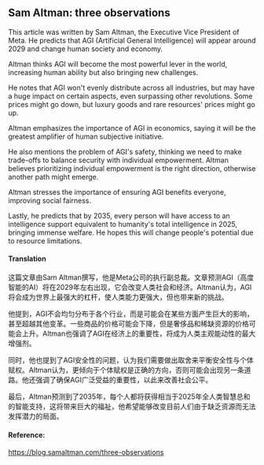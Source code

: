 ## Sam Altman: three observations

This article was written by Sam Altman, the Executive Vice President of Meta. He predicts that AGI (Artificial General Intelligence) will appear around 2029 and change human society and economy.

Altman thinks AGI will become the most powerful lever in the world, increasing human ability but also bringing new challenges.

He notes that AGI won't evenly distribute across all industries, but may have a huge impact on certain aspects, even surpassing other revolutions. Some prices might go down, but luxury goods and rare resources' prices might go up.

Altman emphasizes the importance of AGI in economics, saying it will be the greatest amplifier of human subjective initiative.

He also mentions the problem of AGI's safety, thinking we need to make trade-offs to balance security with individual empowerment. Altman believes prioritizing individual empowerment is the right direction, otherwise another path might emerge.

Altman stresses the importance of ensuring AGI benefits everyone, improving social fairness.

Lastly, he predicts that by 2035, every person will have access to an intelligence support equivalent to humanity's total intelligence in 2025, bringing immense welfare. He hopes this will change people's potential due to resource limitations.

#### Translation 

这篇文章由Sam Altman撰写，他是Meta公司的执行副总裁。文章预测AGI（高度智能的AI）将在2029年左右出现，它会改变人类社会和经济。Altman认为，AGI将会成为世界上最强大的杠杆，使人类能力更强大，但也带来新的挑战。

他提到，AGI不会均匀分布于各个行业，而是可能会在某些方面产生巨大的影响，甚至超越其他变革。一些商品的价格可能会下降，但是奢侈品和稀缺资源的价格可能会上升。Altman也强调了AGI在经济上的重要性，将成为人类主观能动性的最大增强剂。

同时，他也提到了AGI安全性的问题，认为我们需要做出取舍来平衡安全性与个体赋权。Altman认为，更倾向于个体赋权是正确的方向，否则可能会出现另一条道路。他还强调了确保AGI广泛受益的重要性，以此来改善社会公平。

最后，Altman预测到了2035年，每个人都将获得相当于2025年全人类智慧总和的智能支持，这将带来巨大的福祉，他希望能够改变目前人们由于缺乏资源而无法发挥潜力的局面。

#### Reference: 

https://blog.samaltman.com/three-observations
